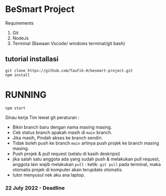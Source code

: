 # BeSmart Project
Requirements
1. Git
2. NodeJs
3. Terminal (Bawaan Vscode/ windows terminal/git bash)

## tutorial installasi
  ``git clone https://github.com/Taufik-H/besmart-project.git``
  <br>
    ``npm install``
# RUNNING
  ``npm start``
  
  Sinau kerja Tim lewat git
  peraturan :
  - Bikin branch baru dengan nama masing masing.
  - Cek status branch apakah masih di ``main`` branch.
  - Jika masih, Pindah akses ke branch sendiri.
  - Tidak boleh push ke branch ``main`` artinya push projek ke branch masing masing.
  - Push projek & pull request (selalu di kasih deskripsi)
  - jika salah satu anggota ada yang sudah push & melakukan pull request, anggota lain wajib melakukan ``pull`` :
      ketik: ``git pull`` pada terminal, maka otomatis projek di komputer akan terupdate otomatis.
  - tutor menyusul nek aku ana laptop.
  
  
  ### 22 July 2022 - Deadline
